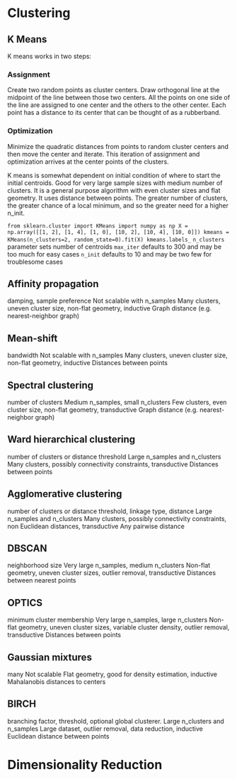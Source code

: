 # Clustering

## K Means

K means works in two steps:
### Assignment
Create two random points as cluster centers. Draw orthogonal line at the midpoint of the line between those two centers. 
All the points on one side of the line are assigned to one center and the others to the other center. Each point has a distance
to its center that can be thought of as a rubberband.

### Optimization
Minimize the quadratic distances from points to random cluster centers and then move the center and iterate. This iteration of
assignment and optimization arrives at the center points of the clusters.

K means is somewhat dependent on initial condition of where to start the initial centroids. Good for very large sample sizes
with medium number of clusters. It is a general purpose algorithm with even cluster sizes and flat geometry. It uses distance
between points. The greater number of clusters, the greater chance of a local minimum, and so the greater need for a higher 
n_init.


`from sklearn.cluster import KMeans
import numpy as np
X = np.array([[1, 2], [1, 4], [1, 0],
             [10, 2], [10, 4], [10, 0]])
kmeans = KMeans(n_clusters=2, random_state=0).fit(X)
kmeans.labels_`
`n_clusters` parameter sets number of centroids
`max_iter` defaults to 300 and may be too much for easy cases
`n_init` defaults to 10 and may be two few for troublesome cases


## Affinity propagation
damping, sample preference
Not scalable with n_samples
Many clusters, uneven cluster size, non-flat geometry, inductive
Graph distance (e.g. nearest-neighbor graph)

## Mean-shift
bandwidth
Not scalable with n_samples
Many clusters, uneven cluster size, non-flat geometry, inductive
Distances between points

## Spectral clustering
number of clusters
Medium n_samples, small n_clusters
Few clusters, even cluster size, non-flat geometry, transductive
Graph distance (e.g. nearest-neighbor graph)

## Ward hierarchical clustering
number of clusters or distance threshold
Large n_samples and n_clusters
Many clusters, possibly connectivity constraints, transductive
Distances between points

## Agglomerative clustering
number of clusters or distance threshold, linkage type, distance
Large n_samples and n_clusters
Many clusters, possibly connectivity constraints, non Euclidean
distances, transductive
Any pairwise distance

## DBSCAN
neighborhood size
Very large n_samples, medium n_clusters
Non-flat geometry, uneven cluster sizes, outlier removal,
transductive
Distances between nearest points

## OPTICS
minimum cluster membership
Very large n_samples, large n_clusters
Non-flat geometry, uneven cluster sizes, variable cluster density,
outlier removal, transductive
Distances between points

## Gaussian mixtures
many
Not scalable
Flat geometry, good for density estimation, inductive
Mahalanobis distances to  centers

## BIRCH
branching factor, threshold, optional global clusterer.
Large n_clusters and n_samples
Large dataset, outlier removal, data reduction, inductive
Euclidean distance between points



# Dimensionality Reduction
